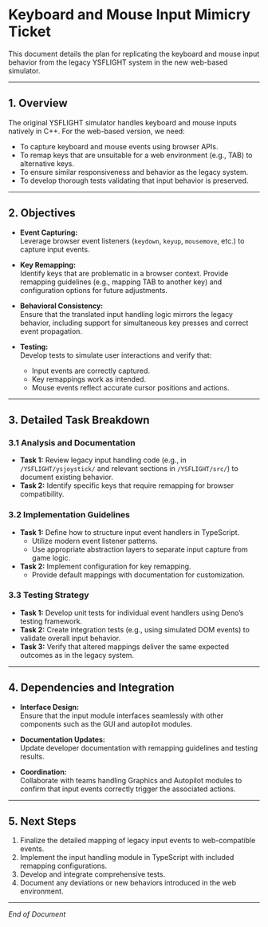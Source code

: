 # Keyboard and Mouse Input Mimicry Ticket

This document details the plan for replicating the keyboard and mouse input behavior from the legacy YSFLIGHT system in the new web-based simulator.

---

## 1. Overview

The original YSFLIGHT simulator handles keyboard and mouse inputs natively in C++. For the web-based version, we need:
- To capture keyboard and mouse events using browser APIs.
- To remap keys that are unsuitable for a web environment (e.g., TAB) to alternative keys.
- To ensure similar responsiveness and behavior as the legacy system.
- To develop thorough tests validating that input behavior is preserved.

---

## 2. Objectives

- **Event Capturing:**  
  Leverage browser event listeners (`keydown`, `keyup`, `mousemove`, etc.) to capture input events.

- **Key Remapping:**  
  Identify keys that are problematic in a browser context. Provide remapping guidelines (e.g., mapping TAB to another key) and configuration options for future adjustments.

- **Behavioral Consistency:**  
  Ensure that the translated input handling logic mirrors the legacy behavior, including support for simultaneous key presses and correct event propagation.

- **Testing:**  
  Develop tests to simulate user interactions and verify that:
  - Input events are correctly captured.
  - Key remappings work as intended.
  - Mouse events reflect accurate cursor positions and actions.

---

## 3. Detailed Task Breakdown

### 3.1 Analysis and Documentation
- **Task 1:** Review legacy input handling code (e.g., in `/YSFLIGHT/ysjoystick/` and relevant sections in `/YSFLIGHT/src/`) to document existing behavior.
- **Task 2:** Identify specific keys that require remapping for browser compatibility.

### 3.2 Implementation Guidelines
- **Task 1:** Define how to structure input event handlers in TypeScript.
  - Utilize modern event listener patterns.
  - Use appropriate abstraction layers to separate input capture from game logic.
- **Task 2:** Implement configuration for key remapping.
  - Provide default mappings with documentation for customization.
  
### 3.3 Testing Strategy
- **Task 1:** Develop unit tests for individual event handlers using Deno’s testing framework.
- **Task 2:** Create integration tests (e.g., using simulated DOM events) to validate overall input behavior.
- **Task 3:** Verify that altered mappings deliver the same expected outcomes as in the legacy system.

---

## 4. Dependencies and Integration

- **Interface Design:**  
  Ensure that the input module interfaces seamlessly with other components such as the GUI and autopilot modules.
  
- **Documentation Updates:**  
  Update developer documentation with remapping guidelines and testing results.

- **Coordination:**  
  Collaborate with teams handling Graphics and Autopilot modules to confirm that input events correctly trigger the associated actions.

---

## 5. Next Steps

1. Finalize the detailed mapping of legacy input events to web-compatible events.
2. Implement the input handling module in TypeScript with included remapping configurations.
3. Develop and integrate comprehensive tests.
4. Document any deviations or new behaviors introduced in the web environment.

---

*End of Document*